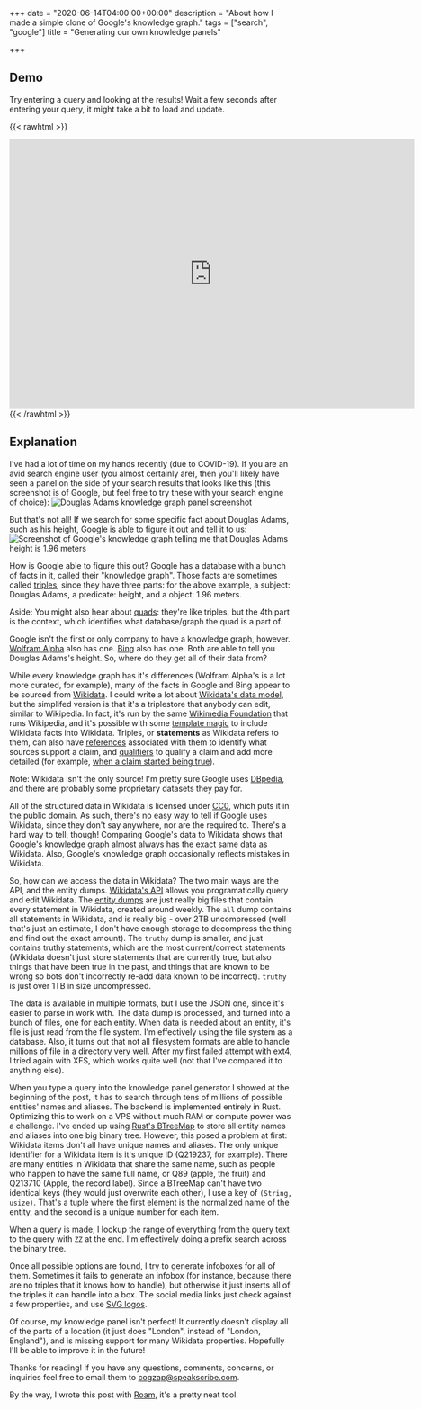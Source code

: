 +++
date = "2020-06-14T04:00:00+00:00"
description = "About how I made a simple clone of Google's knowledge graph."
tags = ["search", "google"]
title = "Generating our own knowledge panels"

+++

## Demo
Try entering a query and looking at the results! Wait a few seconds after entering your query, it might take a bit to load and update.

{{< rawhtml >}}
<iframe src="https://cogzap.com/ib-tests#douglas-adams" style="
    width: calc(100vw  - 16px);
    border: 0;
    max-width: 45rem;
    height: 30rem;
"></iframe>
{{< /rawhtml >}}

## Explanation

I've had a lot of time on my hands recently (due to COVID-19). If you are an avid search engine user (you almost certainly are), then you'll likely have seen a panel on the side of your search results that looks like this (this screenshot is of Google, but feel free to try these with your search engine of choice):
![Douglas Adams knowledge graph panel screenshot](https://smitop.com/douglas-adams-kg.png)

But that's not all! If we search for some specific fact about Douglas Adams, such as his height, Google is able to figure it out and tell it to us:
![Screenshot of Google's knowledge graph telling me that Douglas Adams height is 1.96 meters](https://smitop.com/douglas-adams-fact.png)

How is Google able to figure this out? Google has a database with a bunch of facts in it, called their "knowledge graph". Those facts are sometimes called [triples](https://en.wikipedia.org/wiki/Named_graph#Named_graphs_and_quads), since they have three parts: for the above example, a subject: Douglas Adams, a predicate: height, and a object: 1.96 meters.

Aside: You might also hear about [quads](https://en.wikipedia.org/wiki/Named_graph#Named_graphs_and_quads): they're like triples, but the 4th part is the context, which identifies what database/graph the quad is a part of.

Google isn't the first or only company to have a knowledge graph, however. [Wolfram Alpha](https://www.wolframalpha.com/) also has one. [Bing](https://bing.com) also has one. Both are able to tell you Douglas Adams's height. So, where do they get all of their data from?

While every knowledge graph has it's differences (Wolfram Alpha's is a lot more curated, for example), many of the facts in Google and Bing appear to be sourced from [Wikidata](https://wikidata.org). I could write a lot about [Wikidata's data model](https://www.wikidata.org/wiki/Wikidata:Introduction), but the simplifed version is that it's a triplestore that anybody can edit, similar to Wikipedia.  In fact, it's run by the same [Wikimedia Foundation](https://wikimediafoundation.org/) that runs Wikipedia, and it's possible with some [template magic](https://en.wikipedia.org/wiki/Template:Wikidata) to include Wikidata facts into Wikidata. Triples, or __statements__ as Wikidata refers to them, can also have [references](https://www.wikidata.org/wiki/Help:Sources) associated with them to identify what sources support a claim, and [qualifiers](https://www.wikidata.org/wiki/Help:Qualifiers) to qualify a claim and add more detailed (for example, [when a claim started being true](https://www.wikidata.org/wiki/Property:P580)).

Note: Wikidata isn't the only source! I'm pretty sure Google uses [DBpedia](https://wiki.dbpedia.org/), and there are probably some proprietary datasets they pay for.

All of the structured data in Wikidata is licensed under [CC0](https://creativecommons.org/publicdomain/zero/1.0/), which puts it in the public domain. As such, there's no easy way to tell if Google uses Wikidata, since they don't say anywhere, nor are the required to. There's a hard way to tell, though! Comparing Google's data to Wikidata shows that Google's knowledge graph almost always has the exact same data as Wikidata. Also, Google's knowledge graph occasionally reflects mistakes in Wikidata.

So, how can we access the data in Wikidata? The two main ways are the API, and the entity dumps. [Wikidata's API](https://www.mediawiki.org/wiki/Wikibase/API) allows you programatically query and edit Wikidata. The [entity dumps](https://dumps.wikimedia.org/wikidatawiki/entities/) are just really big files that contain every statement in Wikidata, created around weekly. The `all` dump contains all statements in Wikidata, and is really big - over 2TB uncompressed (well that's just an estimate, I don't have enough storage to decompress the thing and find out the exact amount). The `truthy` dump is smaller, and just contains truthy statements, which are the most current/correct statements (Wikidata doesn't just store statements that are currently true, but also things that have been true in the past, and things that are known to be wrong so bots don't incorrectly re-add data known to be incorrect). `truthy` is just over 1TB in size uncompressed.

The data is available in multiple formats, but I use the JSON one, since it's easier to parse in work with. The data dump is processed, and turned into a bunch of files, one for each entity. When data is needed about an entity, it's file is just read from the file system. I'm effectively using the file system as a database. Also, it turns out that not all filesystem formats are able to handle millions of file in a directory very well. After my first failed attempt with ext4, I tried again with XFS, which works quite well (not that I've compared it to anything else).

When you type a query into the knowledge panel generator I showed at the beginning of the post, it has to search through tens of millions of possible entities' names and aliases. The backend is implemented entirely in Rust. Optimizing this to work on a VPS without much RAM or compute power was a challenge. I've ended up using [Rust's BTreeMap](https://doc.rust-lang.org/stable/std/collections/struct.BTreeMap.html) to store all entity names and aliases into one big binary tree. However, this posed a problem at first: Wikidata items don't all have unique names and aliases. The only unique identifier for a Wikidata item is it's unique ID (Q219237, for example). There are many entities in Wikidata that share the same name, such as people who happen to have the same full name, or Q89 (apple, the fruit) and Q213710 (Apple, the record label). Since a BTreeMap can't have two identical keys (they would just overwrite each other), I use a key of `(String, usize)`. That's a tuple where the first element is the normalized name of the entity, and the second is a unique number for each item.

When a query is made, I lookup the range of everything from the query text to the query with `ZZ` at the end. I'm effectively doing a prefix search across the binary tree.

Once all possible options are found, I try to generate infoboxes for all of them. Sometimes it fails to generate an infobox (for instance, because there are no triples that it knows how to handle), but otherwise it just inserts all of the triples it can handle into a box. The social media links just check against a few properties, and use [SVG logos](https://github.com/gilbarbara/logos).

Of course, my knowledge panel isn't perfect! It currently doesn't display all of the parts of a location (it just does "London", instead of "London, England"), and is missing support for many Wikidata properties. Hopefully I'll be able to improve it in the future!

Thanks for reading! If you have any questions, comments, concerns, or inquiries feel free to email them to cogzap@speakscribe.com.

By the way, I wrote this post with [Roam](https://roamresearch.com/), it's a pretty neat tool.
